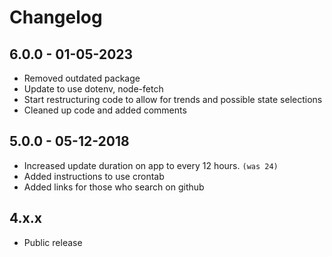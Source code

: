 # Changelog

## 6.0.0 - 01-05-2023
- Removed outdated package
- Update to use dotenv, node-fetch
- Start restructuring code to allow for trends and possible state selections
- Cleaned up code and added comments

## 5.0.0 - 05-12-2018
- Increased update duration on app to every 12 hours. ```(was 24)```
- Added instructions to use crontab
- Added links for those who search on github

## 4.x.x
- Public release
